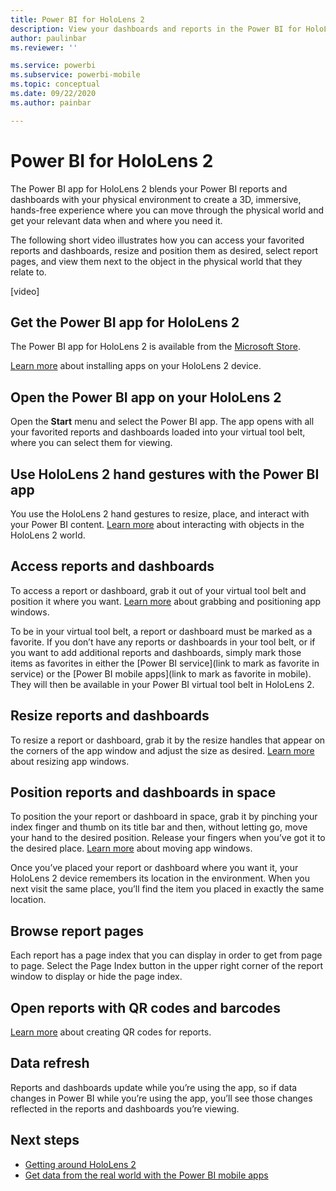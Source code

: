 ```yaml
---
title: Power BI for HoloLens 2
description: View your dashboards and reports in the Power BI for HoloLens 2 app.
author: paulinbar
ms.reviewer: ''

ms.service: powerbi
ms.subservice: powerbi-mobile
ms.topic: conceptual
ms.date: 09/22/2020
ms.author: painbar

---
```

# Power BI for HoloLens 2
The Power BI app for HoloLens 2 blends your Power BI reports and dashboards with your physical environment to create a 3D, immersive, hands-free experience where you can move through the physical world and get your relevant data when and where you need it.

The following short video illustrates how you can access your favorited reports and dashboards, resize and position them as desired, select report pages, and view them next to the object in the physical world that they relate to.
  
[video]

## Get the Power BI app for HoloLens 2 

The Power BI app for HoloLens 2 is available from the [Microsoft Store](https://www.microsoft.com/store/apps/windows).

[Learn more](https://docs.microsoft.com/hololens/holographic-store-apps) about installing apps on your HoloLens 2 device.

## Open the Power BI app on your HoloLens 2

Open the **Start** menu and select the Power BI app. The app opens with all your favorited reports and dashboards loaded into your virtual tool belt, where you can select them for viewing.

## Use HoloLens 2 hand gestures with the Power BI app

You use the HoloLens 2 hand gestures to resize, place, and interact with your Power BI content. [Learn more](https://docs.microsoft.com/hololens/hololens2-basic-usage) about interacting with objects in the HoloLens 2 world.

## Access reports and dashboards

To access a report or dashboard, grab it out of your virtual tool belt and position it where you want. [Learn more](https://docs.microsoft.com/hololens/hololens2-basic-usage#moving-holograms) about grabbing and positioning app windows.

To be in your virtual tool belt, a report or dashboard must be marked as a favorite. If you don’t have any reports or dashboards in your tool belt, or if you want to add additional reports and dashboards, simply mark those items as favorites in either the [Power BI service](link to mark as favorite in service) or the [Power BI mobile apps](link to mark as favorite in mobile). They will then be available in your Power BI virtual tool belt in HoloLens 2.

## Resize reports and dashboards

To resize a report or dashboard, grab it by the resize handles that appear on the corners of the app window and adjust the size as desired. [Learn more](https://docs.microsoft.com/hololens/hololens2-basic-usage#resizing-holograms) about resizing app windows.

## Position reports and dashboards in space

To position the your report or dashboard in space, grab it by pinching your index finger and thumb on its title bar and then, without letting go, move your hand to the desired position. Release your fingers when you’ve got it to the desired place. [Learn more](https://docs.microsoft.com/hololens/hololens2-basic-usage#moving-holograms) about moving app windows.

Once you’ve placed your report or dashboard where you want it, your HoloLens 2 device remembers its location in the environment. When you next visit the same place, you’ll find the item you placed in exactly the same location.

## Browse report pages

Each report has a page index that you can display in order to get from page to page. Select the Page Index button in the upper right corner of the report window to display or hide the page index.

## Open reports with QR codes and barcodes 

[Learn more](https://docs.microsoft.com/power-bi/create-reports/service-create-qr-code-for-report) about creating QR codes for reports.

## Data refresh

Reports and dashboards update while you’re using the app, so if data changes in Power BI while you’re using the app, you’ll see those changes reflected in the reports and dashboards you’re viewing.

## Next steps

* [Getting around HoloLens 2](https://docs.microsoft.com/hololens/hololens2-basic-usage)
* [Get data from the real world with the Power BI mobile apps](mobile-apps-data-in-real-world-context.md)
